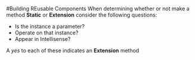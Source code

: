 #Building REusable Components
When determining whether or not make a method <b class="highlight">Static</b> or <b class="highlight">Extension</b> consider the following questions:
- Is the instance a parameter?
- Operate on that instance?
- Appear in Intellisense?

A <i class="blue">yes</i> to each of these indicates an <b class = "highlight">Extension</b> method